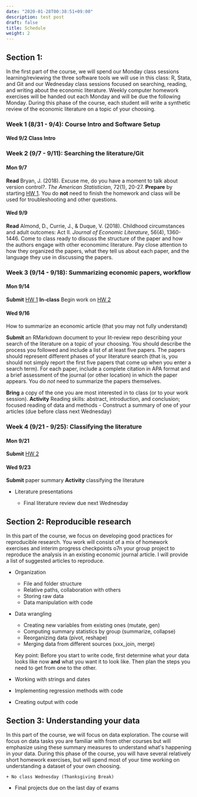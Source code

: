 ```yaml
---
date: "2020-01-28T00:38:51+09:00"
description: test post
draft: false
title: Schedule
weight: 2
---
```


## Section 1:

In the first part of the course, we will spend our Monday class sessions learning/reviewing the three software tools we will use in this class: R, Stata, and Git and our Wednesday class sessions focused on searching, reading, and writing about the economic literature. Weekly computer homework exercises will be handed out each Monday and will be due the following Monday. During this phase of the course, each student will write a synthetic review of the economic literature on a topic of your choosing.

### Week 1 (8/31 - 9/4): Course Intro and Software Setup

#### Wed 9/2 Class Intro

### Week 2 (9/7 - 9/11): Searching the literature/Git

#### Mon 9/7 

**Read** Bryan, J. (2018). Excuse me, do you have a moment to talk about version control?. *The American Statistician*, 72(1), 20-27.
**Prepare** by starting [HW 1](homework/hw1-git-basics). You do **not** need to finish the homework and class will be used for troubleshooting and other questions.

#### Wed 9/9

**Read** Almond, D., Currie, J., & Duque, V. (2018). Childhood circumstances and adult outcomes: Act II. *Journal of Economic Literature*, 56(4), 1360-1446. Come to class ready to discuss the structure of the paper and how the authors engage with other economimc literature. Pay close attention to how they organized the papers, what they tell us about each paper, and the language they use in discussing the papers.

### Week 3 (9/14 - 9/18): Summarizing economic papers, workflow

#### Mon 9/14

**Submit** [HW 1](homework/hw1-git-basics)
**In-class** Begin work on [HW 2](homework/hw2-regressions-w-code)
        
#### Wed 9/16
How to summarize an economic article (that you may not fully understand)

**Submit** an RMarkdown document to your lit-review repo describing your search of the literature on a topic of your choosing. You should describe the process you followed and include a list of at least five papers. The papers should represent different phases of your literature search (that is, you should not simply report the first five papers that come up when you enter a search term). For each paper, include a complete citation in APA format and a brief assessment of the journal (or other location) in which the paper appears. You do *not* need to summarize the papers themselves.

**Bring** a copy of the one you are most interested in to class (or to your work session).
**Activity** Reading skills: abstract, introduction, and conclusion; focused reading of data and methods
        - Construct a summary of one of your articles (due before class next Wednesday)

### Week 4 (9/21 - 9/25): Classifying the literature

#### Mon 9/21
**Submit** [HW 2](homework/hw2-regressions-w-code)

#### Wed 9/23
**Submit** paper summary
**Activity** classifying the literature

- Literature presentations  

    + Final literature review due next Wednesday

## Section 2: Reproducible research

In this part of the course, we focus on developing good practices for reproducible research. You work will consist of a mix of homework exercises and interim progress checkpoints o7n your group project to reproduce the analysis in an existing economic journal article. I will provide a list of suggested articles to reproduce.

- Organization

    + File and folder structure
    + Relative paths, collaboration with others
    + Storing raw data
    + Data manipulation with code
    
- Data wrangling

    + Creating new variables from existing ones (mutate, gen)
    + Computing summary statistics by group (summarize, collapse)
    + Reorganizing data (pivot, reshape)
    + Merging data from different sources (xxx_join, merge)
    
    Key point: Before you start to write code, first determine what your data looks like now **and** what you want it to look like. Then plan the steps you need to get from one to the other.
    
- Working with strings and dates  
- Implementing regression methods with code
- Creating output with code

## Section 3: Understanding your data

In this part of the course, we will focus on data exploration. The course will focus on data tasks you are familiar with from other courses but will emphasize using these summary measures to understand what's happening in your data. During this phase of the course, you will have several relatively short homework exercises, but will spend most of your time working on understanding a dataset of your own choosing. 
    
    + No class Wednesday (Thanksgiving Break)
    

- Final projects due on the last day of exams
